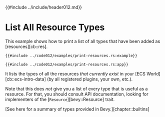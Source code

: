 {{#include ../include/header012.md}}

# List All Resource Types

This example shows how to print a list of all types that have been added as
[resources][cb::res].

```rust,no_run,noplayground
{{#include ../code012/examples/print-resources.rs:example}}
```

```rust,no_run,noplayground
{{#include ../code012/examples/print-resources.rs:app}}
```

It lists the types of all the resources *that currently exist* in your [ECS
World][cb::ecs-intro-data] (by all registered plugins, your own, etc.).

Note that this does *not* give you a list of every type that is
useful as a resource. For that, you should consult API documentation,
looking for implementers of the [`Resource`][bevy::Resource] trait.

[See here for a summary of types provided in Bevy.][chapter::builtins]


